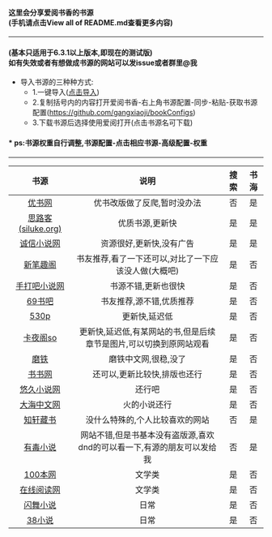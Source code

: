 #### 这里会分享爱阅书香的书源<br>(手机请点击View all of README.md查看更多内容)
---
#### (基本只适用于6.3.1以上版本,即现在的测试版)<br>如有失效或者有想做成书源的网站可以发issue或者群里@我

* 导入书源的三种种方式:
	* 1.一键导入([点击导入](https://xgg.kim/t5N83))
	* 2.复制括号内的内容打开爱阅书香-右上角书源配置-同步-粘贴-获取书源配置(https://github.com/gangxiaoji/bookConfigs)
	* 3.下载书源后选择使用爱阅打开(点击书源名可下载)
#### * ps:书源权重自行调整,书源配置-点击相应书源-高级配置-权重
------
|书源|说明|搜索|书海|
|:---:|:---:|:---:|:---:|
|[优书网](https://github.com/gangxiaoji/bookConfigs/raw/master/优书网(仅书海).ibs)|优书改版做了反爬,暂时没办法|否|是|
|[思路客(siluke.org)](https://github.com/gangxiaoji/bookConfigs/raw/master/思路客(siluke.org).ibs)|优质书源,更新快|是|是|
|[诚信小说网](https://github.com/gangxiaoji/bookConfigs/raw/master/诚信小说网.ibs)|资源很好,更新快,没有广告|是|是|
|[新笔趣阁](https://github.com/gangxiaoji/bookConfigs/raw/master/新笔趣阁.ibs)|书友推荐,看了一下还可以,对比了一下应该没人做(大概吧)|是|否|
|[手打吧小说网](https://github.com/gangxiaoji/bookConfigs/raw/master/手打吧小说网.ibs)|书源不错,更新也很快|是|否|
|[69书吧](https://github.com/gangxiaoji/bookConfigs/raw/master/69书吧.ibs)|书友推荐,源不错,优质推荐|是|否|
|[530p](https://github.com/gangxiaoji/bookConfigs/raw/master/530p.ibs)|更新快,延迟低|是|否|
|[卡夜阁so](https://github.com/gangxiaoji/bookConfigs/raw/master/530p.ibs)|更新快,延迟低,有某网站的书,但是后续章节是图片,可以切换到原网站观看|是|否|
|[磨铁](https://github.com/gangxiaoji/bookConfigs/raw/master/磨铁.ibs)|磨铁中文网,很稳,没了|是|否|
|[书书网](https://github.com/gangxiaoji/bookConfigs/raw/master/书书网.ibs)|还可以,更新比较快,排版也还行|是|否|
|[悠久小说网](https://github.com/gangxiaoji/bookConfigs/raw/master/悠久小说网.ibs)|还行吧|是|否|
|[大海中文网](https://github.com/gangxiaoji/bookConfigs/raw/master/大海中文网.ibs)|火的小说还行|是|否|
|[知轩藏书](https://github.com/gangxiaoji/bookConfigs/raw/master/知轩藏书(仅书海).ibs)|没什么特殊的,个人比较喜欢的网站|否|是|
|[有毒小说](https://github.com/gangxiaoji/bookConfigs/raw/master/有毒小说(仅书海).ibs)|网站不错,但是书基本没有盗版源,喜欢dnd的可以看一下,有源的朋友可以发给我|否|是|
|[100本网](https://github.com/gangxiaoji/bookConfigs/raw/master/100本网.ibs)|文学类|是|否|
|[在线阅读网](https://github.com/gangxiaoji/bookConfigs/raw/master/在线阅读网.ibs)|文学类|是|否|
|[闪舞小说](https://github.com/gangxiaoji/bookConfigs/raw/master/闪舞小说.ibs)|日常|是|否|
|[38小说](https://github.com/gangxiaoji/bookConfigs/raw/master/38小说.ibs)|日常|是|否|

